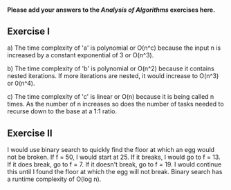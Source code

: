 #### Please add your answers to the ***Analysis of  Algorithms*** exercises here.

## Exercise I

a) The time complexity of 'a' is polynomial or O(n^c) because the input n is increased by a constant exponential of 3 or O(n^3).


b) The time complexity of 'b' is polynomial or O(n^2) because it contains nested iterations. If more iterations are nested, it would increase to O(n^3) or 0(n^4).


c)  The time complexity of 'c' is linear or O(n) because it is being called n times. As the number of n increases so does the number of tasks needed to recurse down to the base at a 1:1 ratio.

## Exercise II

I would use binary search to quickly find the floor at which an egg would not be broken. If f = 50, I would start at 25. If it breaks, I would go to f = 13. If it does break, go to f = 7. If it doesn't break, go to f = 19. I would continue this until I found the floor at which the egg will not break. Binary search has a runtime complexity of O(log n).